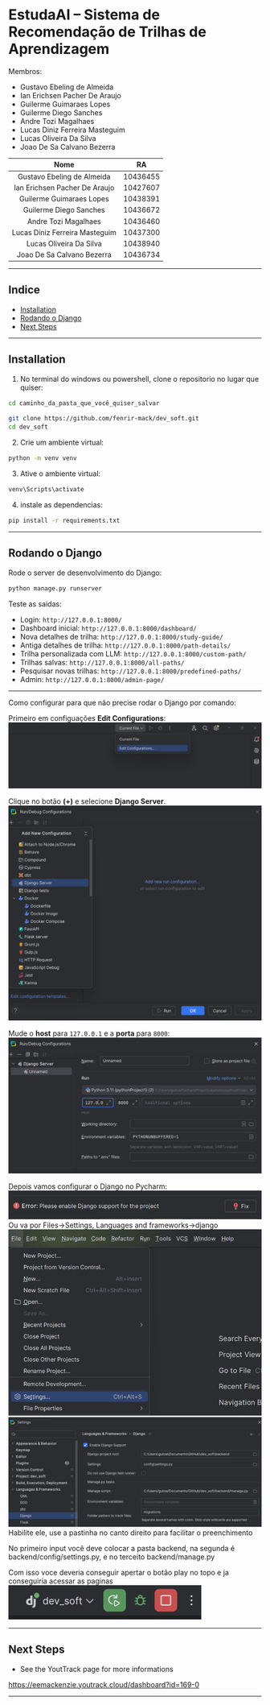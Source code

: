 #  EstudaAI – Sistema de Recomendação de Trilhas de Aprendizagem

Membros:
- Gustavo Ebeling de Almeida
- Ian Erichsen Pacher De Araujo
- Guilerme Guimaraes Lopes
- Guilerme Diego Sanches
- Andre Tozi Magalhaes 
- Lucas Diniz Ferreira Masteguim 
- Lucas Oliveira Da Silva
- Joao De Sa Calvano Bezerra

|  Nome  |    RA    |
|:------:|:--------:|
|Gustavo Ebeling de Almeida| 10436455 |
| Ian Erichsen Pacher De Araujo  | 10427607 |
| Guilerme Guimaraes Lopes  | 10438391 |
| Guilerme Diego Sanches | 10436672 |
| Andre Tozi Magalhaes   | 10436460 |
| Lucas Diniz Ferreira Masteguim   | 10437300 |
| Lucas Oliveira Da Silva  | 10438940 |
| Joao De Sa Calvano Bezerra  | 10436734 |


---

## Indice

- [Installation](#installation)
- [Rodando o Django](#Rodando-o-Django)
- [Next Steps](#next-steps)


---

## Installation

1. No terminal do windows ou powershell, clone o repositorio no lugar que quiser:
````bash
cd caminho_da_pasta_que_você_quiser_salvar
````
```bash
git clone https://github.com/fenrir-mack/dev_soft.git
cd dev_soft
```

2. Crie um ambiente virtual:
```bash
python -m venv venv
```

3. Ative o ambiente virtual:

```powershell
venv\Scripts\activate
```

4. instale as dependencias:
```bash
pip install -r requirements.txt
```

---

## Rodando o Django

Rode o server de desenvolvimento do Django:

```bash
python manage.py runserver
```

Teste as saidas:

- Login: `http://127.0.0.1:8000/`  
- Dashboard inicial: `http://127.0.0.1:8000/dashboard/`
- Nova detalhes de trilha: `http://127.0.0.1:8000/study-guide/` 
- Antiga detalhes de trilha: `http://127.0.0.1:8000/path-details/`  
- Trilha personalizada com LLM: `http://127.0.0.1:8000/custom-path/`
- Trilhas salvas: `http://127.0.0.1:8000/all-paths/`
- Pesquisar novas trilhas: `http://127.0.0.1:8000/predefined-paths/`
- Admin: `http://127.0.0.1:8000/admin-page/`

---
Como configurar para que não precise rodar o Django por comando:  

Primeiro em configuações **Edit Configurations**:  
![img.png](imagens/img.png)

Clique no botão **(+)** e selecione **Django Server**.
![img_1.png](imagens/img_1.png)

Mude o **host** para `127.0.0.1` e a **porta** para `8000`:  
![img_3.png](imagens/img_3.png)

Depois vamos configurar o Django no Pycharm: 
![img_4.png](imagens/img_4.png)
Ou va por Files->Settings, Languages and frameworks->django
![img_5.png](imagens/img_5.png)
![img_6.png](imagens/img_6.png)
Habilite ele, use a pastinha no canto direito para facilitar o preenchimento

No primeiro input você deve colocar a pasta backend, na segunda é backend/config/settings.py, e no terceito backend/manage.py

Com isso voce deveria conseguir apertar o botão play no topo e ja conseguiria acessar as paginas
![img_7.png](imagens/img_7.png)


---

## Next Steps

- See the YoutTrack page for more informations

https://eemackenzie.youtrack.cloud/dashboard?id=169-0 


---
